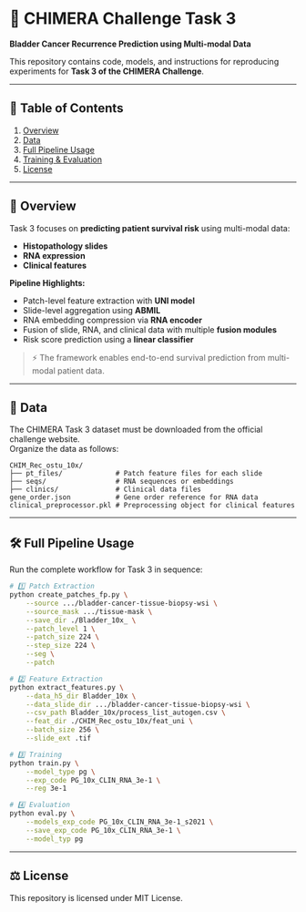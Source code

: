 # 🚀 CHIMERA Challenge Task 3

**Bladder Cancer Recurrence Prediction using Multi-modal Data**  

This repository contains code, models, and instructions for reproducing experiments for **Task 3 of the CHIMERA Challenge**.

---

## 📌 Table of Contents
1. [Overview](#overview)  
2. [Data](#data)  
3. [Full Pipeline Usage](#full-pipeline-usage)  
4. [Training & Evaluation](#training--evaluation)  
5. [License](#license)  

---

## 🧠 Overview
Task 3 focuses on **predicting patient survival risk** using multi-modal data:  
- **Histopathology slides**  
- **RNA expression**  
- **Clinical features**  

**Pipeline Highlights:**
- Patch-level feature extraction with **UNI model**  
- Slide-level aggregation using **ABMIL**  
- RNA embedding compression via **RNA encoder**  
- Fusion of slide, RNA, and clinical data with multiple **fusion modules**  
- Risk score prediction using a **linear classifier**  

> ⚡ The framework enables end-to-end survival prediction from multi-modal patient data.

---

## 📂 Data
The CHIMERA Task 3 dataset must be downloaded from the official challenge website.  
Organize the data as follows:  

```text
CHIM_Rec_ostu_10x/
├── pt_files/             # Patch feature files for each slide
├── seqs/                 # RNA sequences or embeddings
├── clinics/              # Clinical data files
gene_order.json           # Gene order reference for RNA data
clinical_preprocessor.pkl # Preprocessing object for clinical features
```

---

## 🛠 Full Pipeline Usage

Run the complete workflow for Task 3 in sequence:

```bash
# 1️⃣ Patch Extraction
python create_patches_fp.py \
    --source .../bladder-cancer-tissue-biopsy-wsi \
    --source_mask .../tissue-mask \
    --save_dir ./Bladder_10x_ \
    --patch_level 1 \
    --patch_size 224 \
    --step_size 224 \
    --seg \
    --patch

# 2️⃣ Feature Extraction
python extract_features.py \
    --data_h5_dir Bladder_10x \
    --data_slide_dir .../bladder-cancer-tissue-biopsy-wsi \
    --csv_path Bladder_10x/process_list_autogen.csv \
    --feat_dir ./CHIM_Rec_ostu_10x/feat_uni \
    --batch_size 256 \
    --slide_ext .tif

# 3️⃣ Training
python train.py \
    --model_type pg \
    --exp_code PG_10x_CLIN_RNA_3e-1 \
    --reg 3e-1

# 4️⃣ Evaluation
python eval.py \
    --models_exp_code PG_10x_CLIN_RNA_3e-1_s2021 \
    --save_exp_code PG_10x_CLIN_RNA_3e-1 \
    --model_typ pg
```

---

## ⚖ License

This repository is licensed under MIT License.
